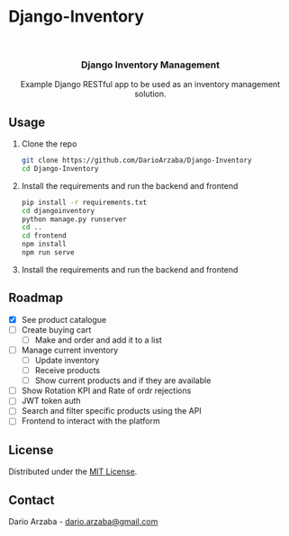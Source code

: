 # Django-Inventory

<br />
<div align="center">
	<h3 align="center">Django Inventory Management</h3>
	<p align="center">
    	Example Django RESTful app to be used as an inventory management solution.
  	</p>
</div>


## Usage

1. Clone the repo
	```sh
	git clone https://github.com/DarioArzaba/Django-Inventory
	cd Django-Inventory
	```
2. Install the requirements and run the backend and frontend
	```sh
	pip install -r requirements.txt
	cd djangoinventory
	python manage.py runserver
	cd ..
	cd frontend
	npm install
	npm run serve 
	```
3. Install the requirements and run the backend and frontend

## Roadmap

- [x] See product catalogue
- [ ] Create buying cart
	- [ ] Make and order and add it to a list
- [ ] Manage current inventory
    - [ ] Update inventory
    - [ ] Receive products
    - [ ] Show current products and if they are available
- [ ] Show Rotation KPI and Rate of ordr rejections 
- [ ] JWT token auth
- [ ] Search and filter specific products using the API
- [ ] Frontend to interact with the platform

## License

Distributed under the [MIT License](https://mit-license.org/).

## Contact

Dario Arzaba - dario.arzaba@gmail.com